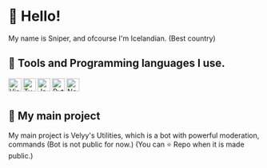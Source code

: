 # 👋 Hello!

My name is Sniper, and ofcourse I'm Icelandian. (Best country)

## 🔧 Tools and Programming languages I use.

<div>
  <img align="left" alt="Visual Studio Code Insider" width="26px" src="https://upload.wikimedia.org/wikipedia/commons/thumb/4/4b/Visual_Studio_Code_Insiders_1.36_icon.svg/1200px-Visual_Studio_Code_Insiders_1.36_icon.svg.png" /
  <img align="left" alt="Discord.js" width="26px" src="https://i.imgur.com/SI1DZf3.png" />
    <img align="left" alt="Typescript" width="26px" src="https://upload.wikimedia.org/wikipedia/commons/thumb/4/4c/Typescript_logo_2020.svg/1200px-Typescript_logo_2020.svg.png" />
  <img align="left" alt="Javascript" width="26px" src="https://i.imgur.com/3u1wzwE.png"/> 
  <img align="left" alt="Python" width="26px" src="https://i.imgur.com/ml09ccU.png"/>
  <img align="left" alt="Node.js" width="26px" src="https://i.imgur.com/tYLFZBh.png"/> <br><br>
</div>

## 🎈 My main project
My main project is Velyy's Utilities, which is a bot with powerful moderation, commands (Bot is not public for now.) (You can ⭐ Repo when it is made public.)
